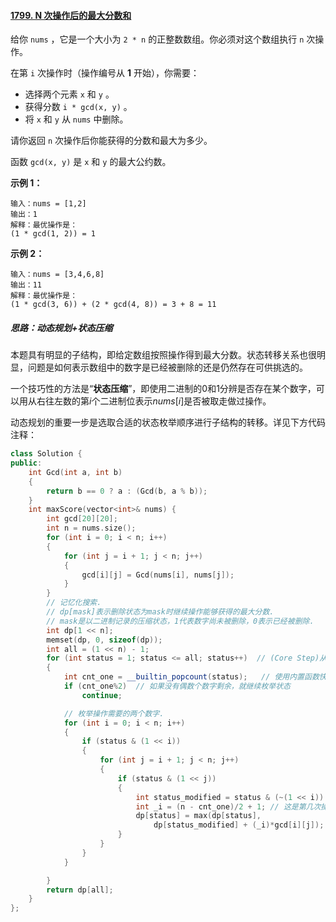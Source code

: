 #### [1799. N 次操作后的最大分数和](https://leetcode.cn/problems/maximize-score-after-n-operations/)

给你 `nums` ，它是一个大小为 `2 * n` 的正整数数组。你必须对这个数组执行 `n` 次操作。

在第 `i` 次操作时（操作编号从 **1** 开始），你需要：

- 选择两个元素 `x` 和 `y` 。
- 获得分数 `i * gcd(x, y)` 。
- 将 `x` 和 `y` 从 `nums` 中删除。

请你返回 `n` 次操作后你能获得的分数和最大为多少。

函数 `gcd(x, y)` 是 `x` 和 `y` 的最大公约数。

**示例 1：**

```
输入：nums = [1,2]
输出：1
解释：最优操作是：
(1 * gcd(1, 2)) = 1
```

**示例 2：**

```
输入：nums = [3,4,6,8]
输出：11
解释：最优操作是：
(1 * gcd(3, 6)) + (2 * gcd(4, 8)) = 3 + 8 = 11
```

##### 思路：动态规划+状态压缩

本题具有明显的子结构，即给定数组按照操作得到最大分数。状态转移关系也很明显，问题是如何表示数组中的数字是已经被删除的还是仍然存在可供挑选的。

一个技巧性的方法是“**状态压缩**”，即使用二进制的0和1分辨是否存在某个数字，可以用从右往左数的第$i$个二进制位表示$nums[i]$是否被取走做过操作。

动态规划的重要一步是选取合适的状态枚举顺序进行子结构的转移。详见下方代码注释：

```C++
class Solution {
public:
    int Gcd(int a, int b)
    {
        return b == 0 ? a : (Gcd(b, a % b));
    }
    int maxScore(vector<int>& nums) {
        int gcd[20][20];
        int n = nums.size();
        for (int i = 0; i < n; i++)
        {
            for (int j = i + 1; j < n; j++)
            {
                gcd[i][j] = Gcd(nums[i], nums[j]);
            }
        }
        // 记忆化搜索.
        // dp[mask]表示删除状态为mask时继续操作能够获得的最大分数.
        // mask是以二进制记录的压缩状态，1代表数字尚未被删除，0表示已经被删除.
        int dp[1 << n];
        memset(dp, 0, sizeof(dp));
        int all = (1 << n) - 1;
        for (int status = 1; status <= all; status++)  // (Core Step)从小到大枚举状态，这也是逻辑顺序.
        {
            int cnt_one = __builtin_popcount(status);   // 使用内置函数快速计数内部1的个数.
            if (cnt_one%2)  // 如果没有偶数个数字剩余，就继续枚举状态
                continue;

            // 枚举操作需要的两个数字.
            for (int i = 0; i < n; i++)
            {
                if (status & (1 << i))
                {
                    for (int j = i + 1; j < n; j++)
                    {
                        if (status & (1 << j))
                        {
                            int status_modified = status & (~(1 << i)) & (~(1 << j));   //将二者删除.
                            int _i = (n - cnt_one)/2 + 1; // 这是第几次操作（注意编号从1开始）.
                            dp[status] = max(dp[status],
                                dp[status_modified] + (_i)*gcd[i][j]);
                        }
                    }
                }
            }

        }
        return dp[all];
    }
};
```

